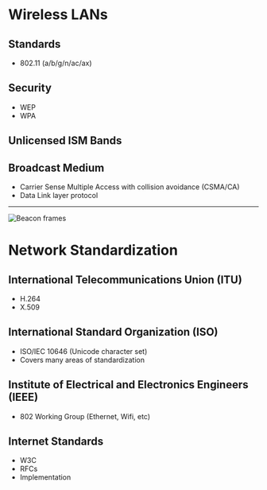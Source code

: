 Wireless LANs
=============

Standards
---------

- 802.11 (a/b/g/n/ac/ax)

Security
--------

- WEP
- WPA

Unlicensed ISM Bands
--------------------

Broadcast Medium
----------------

- Carrier Sense Multiple Access with collision avoidance (CSMA/CA)
- Data Link layer protocol

---

![Beacon frames](https://upload.wikimedia.org/wikipedia/commons/7/7b/802.11_Beacon_frame.gif)

Network Standardization
=======================

International Telecommunications Union (ITU)
--------------------------------------------

- H.264
- X.509

International Standard Organization (ISO)
-----------------------------------------

- ISO/IEC 10646 (Unicode character set)
- Covers many areas of standardization

Institute of Electrical and Electronics Engineers (IEEE)
--------------------------------------------------------

- 802 Working Group (Ethernet, Wifi, etc)

Internet Standards
------------------

- W3C
- RFCs
- Implementation
